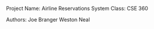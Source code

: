 Project Name:    Airline Reservations System 
Class:           CSE 360

Authors:
	Joe Branger
    Weston Neal

